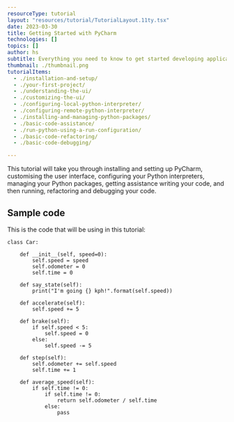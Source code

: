 ```yaml
---
resourceType: tutorial
layout: "resources/tutorial/TutorialLayout.11ty.tsx"
date: 2023-03-30
title: Getting Started with PyCharm
technologies: []
topics: []
author: hs
subtitle: Everything you need to know to get started developing applications in PyCharm.
thumbnail: ./thumbnail.png
tutorialItems:
  - ./installation-and-setup/
  - ./your-first-project/
  - ./understanding-the-ui/
  - ./customizing-the-ui/
  - ./configuring-local-python-interpreter/
  - ./configuring-remote-python-interpreter/
  - ./installing-and-managing-python-packages/
  - ./basic-code-assistance/
  - ./run-python-using-a-run-configuration/
  - ./basic-code-refactoring/
  - ./basic-code-debugging/

---
```


This tutorial will take you through installing and setting up PyCharm, customising the user interface, configuring your Python interpreters, managing your Python packages, getting assistance writing your code, and then running, refactoring and debugging your code.

## Sample code
This is the code that will be using in this tutorial:
```
class Car:

    def __init__(self, speed=0):
        self.speed = speed
        self.odometer = 0
        self.time = 0

    def say_state(self):
        print("I'm going {} kph!".format(self.speed))

    def accelerate(self):
        self.speed += 5

    def brake(self):
        if self.speed < 5:
            self.speed = 0
        else:
            self.speed -= 5

    def step(self):
        self.odometer += self.speed
        self.time += 1

    def average_speed(self):
        if self.time != 0:
            if self.time != 0:
                return self.odometer / self.time
            else:
                pass

```